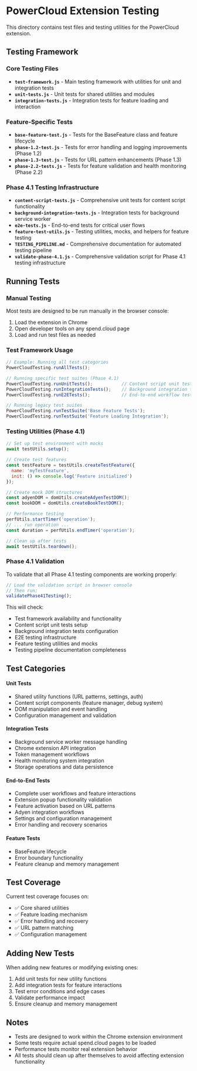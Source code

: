 # PowerCloud Extension Testing

This directory contains test files and testing utilities for the PowerCloud extension.

## Testing Framework

### Core Testing Files
- **`test-framework.js`** - Main testing framework with utilities for unit and integration tests
- **`unit-tests.js`** - Unit tests for shared utilities and modules
- **`integration-tests.js`** - Integration tests for feature loading and interaction

### Feature-Specific Tests
- **`base-feature-test.js`** - Tests for the BaseFeature class and feature lifecycle
- **`phase-1.2-test.js`** - Tests for error handling and logging improvements (Phase 1.2)
- **`phase-1.3-test.js`** - Tests for URL pattern enhancements (Phase 1.3)
- **`phase-2.2-tests.js`** - Tests for feature validation and health monitoring (Phase 2.2)

### Phase 4.1 Testing Infrastructure
- **`content-script-tests.js`** - Comprehensive unit tests for content script functionality
- **`background-integration-tests.js`** - Integration tests for background service worker
- **`e2e-tests.js`** - End-to-end tests for critical user flows
- **`feature-test-utils.js`** - Testing utilities, mocks, and helpers for feature testing
- **`TESTING_PIPELINE.md`** - Comprehensive documentation for automated testing pipeline
- **`validate-phase-4.1.js`** - Comprehensive validation script for Phase 4.1 testing infrastructure

## Running Tests

### Manual Testing
Most tests are designed to be run manually in the browser console:

1. Load the extension in Chrome
2. Open developer tools on any spend.cloud page
3. Load and run test files as needed

### Test Framework Usage
```javascript
// Example: Running all test categories
PowerCloudTesting.runAllTests();

// Running specific test suites (Phase 4.1)
PowerCloudTesting.runUnitTests();           // Content script unit tests
PowerCloudTesting.runIntegrationTests();    // Background integration tests  
PowerCloudTesting.runE2ETests();            // End-to-end workflow tests

// Running legacy test suites
PowerCloudTesting.runTestSuite('Base Feature Tests');
PowerCloudTesting.runTestSuite('Feature Loading Integration');
```

### Testing Utilities (Phase 4.1)
```javascript
// Set up test environment with mocks
await testUtils.setup();

// Create test features
const testFeature = testUtils.createTestFeature({
  name: 'myTestFeature',
  init: () => console.log('Feature initialized')
});

// Create mock DOM structures
const adyenDOM = domUtils.createAdyenTestDOM();
const bookDOM = domUtils.createBookTestDOM();

// Performance testing
perfUtils.startTimer('operation');
// ... run operation ...
const duration = perfUtils.endTimer('operation');

// Clean up after tests
await testUtils.teardown();
```

### Phase 4.1 Validation

To validate that all Phase 4.1 testing components are working properly:

```javascript
// Load the validation script in browser console
// Then run:
validatePhase41Testing();
```

This will check:
- Test framework availability and functionality
- Content script unit tests setup
- Background integration tests configuration
- E2E testing infrastructure
- Feature testing utilities and mocks
- Testing pipeline documentation completeness

## Test Categories

#### Unit Tests
- Shared utility functions (URL patterns, settings, auth)
- Content script components (feature manager, debug system)
- DOM manipulation and event handling
- Configuration management and validation

#### Integration Tests  
- Background service worker message handling
- Chrome extension API integration
- Token management workflows
- Health monitoring system integration
- Storage operations and data persistence

#### End-to-End Tests
- Complete user workflows and feature interactions
- Extension popup functionality validation
- Feature activation based on URL patterns
- Adyen integration workflows
- Settings and configuration management
- Error handling and recovery scenarios

#### Feature Tests
- BaseFeature lifecycle
- Error boundary functionality
- Feature cleanup and memory management

## Test Coverage

Current test coverage focuses on:
- ✅ Core shared utilities
- ✅ Feature loading mechanism
- ✅ Error handling and recovery
- ✅ URL pattern matching
- ✅ Configuration management

## Adding New Tests

When adding new features or modifying existing ones:

1. Add unit tests for new utility functions
2. Add integration tests for feature interactions
3. Test error conditions and edge cases
4. Validate performance impact
5. Ensure cleanup and memory management

## Notes

- Tests are designed to work within the Chrome extension environment
- Some tests require actual spend.cloud pages to be loaded
- Performance tests monitor real extension behavior
- All tests should clean up after themselves to avoid affecting extension functionality

